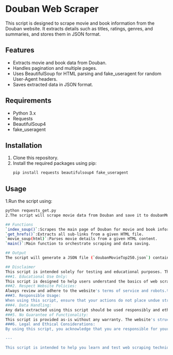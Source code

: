 # Douban Web Scraper

This script is designed to scrape movie and book information from the Douban website. It extracts details such as titles, ratings, genres, and summaries, and stores them in JSON format.

## Features
- Extracts movie and book data from Douban.
- Handles pagination and multiple pages.
- Uses BeautifulSoup for HTML parsing and fake_useragent for random User-Agent headers.
- Saves extracted data in JSON format.

## Requirements
- Python 3.x
- Requests
- BeautifulSoup4
- fake_useragent

## Installation
1. Clone this repository.
2. Install the required packages using pip:
   ```bash
   pip install requests beautifulsoup4 fake_useragent

## Usage
1.Run the script using:
  ```bash
  python requests_get.py
2.The script will scrape movie data from Douban and save it to doubanMovieTop250.json .

## Functions
`index_soup()`:Scrapes the main page of Douban for movie and book information.<br>
`get_hrefs()`:Extracts all sub-links from a given HTML file.
`movie_soup(html)`:Parses movie details from a given HTML content.
`main()`:Main function to orchestrate scraping and data saving.

## Output
The script will generate a JSON file (`doubanMovieTop250.json`) containing movie data, including: Title, Rating, Genre, Origin, Language, Runtime, Summary.

## Disclaimer  
This script is intended solely for testing and educational purposes. The primary goal is to facilitate learning about web scraping techniques, data extraction, and Python programming. The following points must be noted:
###1. Educational Use Only: 
This script is designed to help users understand the basics of web scraping and data processing. It is not intended for commercial use or any other unauthorized purposes.<br>
###2. Respect Website Policies: 
Always review and adhere to the website's terms of service and robots.txt file. This script should not be used to scrape data from websites that explicitly prohibit web scraping.<br>
###3. Responsible Usage: 
When using this script, ensure that your actions do not place undue stress on the website's servers. The script includes delays to minimize impact, but users should avoid excessive or rapid requests.<br>
###4. Data Handling:  
Any data extracted using this script should be used responsibly and ethically. It is intended for learning and testing purposes only and should not be distributed or used for commercial gain without permission from the website owner.<br>
###5. No Guarantee of Functionality: 
This script is provided as-is without any warranty. The website's structure may change over time, and the script may need to be updated accordingly. 
###6. Legal and Ethical Considerations: 
By using this script, you acknowledge that you are responsible for your actions and that you will comply with all applicable laws and regulations. The author of this script is not liable for any misuse or unintended consequences resulting from its use.

---

This script is intended to help you learn and test web scraping techniques. Use it responsibly and ethically.
